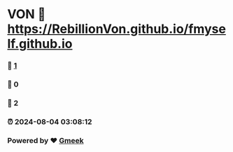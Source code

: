 # VON :link: https://RebillionVon.github.io/fmyself.github.io 
### :page_facing_up: [1](https://RebillionVon.github.io/fmyself.github.io/tag.html) 
### :speech_balloon: 0 
### :hibiscus: 2 
### :alarm_clock: 2024-08-04 03:08:12 
### Powered by :heart: [Gmeek](https://github.com/Meekdai/Gmeek)
